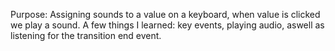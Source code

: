 Purpose: Assigning sounds to a value on a keyboard, when value is clicked we play a sound.
A few things I learned: key events, playing audio, aswell as listening for the transition end event.